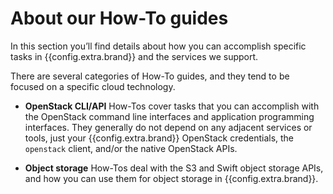 # About our How-To guides

In this section you’ll find details about how you can accomplish
specific tasks in {{config.extra.brand}} and the services we support.

There are several categories of How-To guides, and they tend to be
focused on a specific cloud technology.

* **OpenStack CLI/API** How-Tos cover tasks that you can accomplish
  with the OpenStack command line interfaces and application
  programming interfaces. They generally do not depend on any adjacent
  services or tools, just your {{config.extra.brand}} OpenStack
  credentials, the `openstack` client, and/or the native OpenStack
  APIs.

<!-- TODO: we’ll enable these as we migrate content.

* **Kubernetes** How-Tos cover what you can do with a Kubernetes
  cluster on {{config.extra.brand}}.

* **Terraform** How-Tos deal with Terraform configurations and how you
  can apply them in {{config.extra.brand}}. They build on the
  `terraform` binary and the
  [OpenStack](https://registry.terraform.io/providers/terraform-provider-openstack/openstack/latest/docs)
  and
  [Kubernetes](https://registry.terraform.io/providers/hashicorp/kubernetes/latest/docs)
  providers.
-->

* **Object storage** How-Tos deal with the S3 and Swift object storage
  APIs, and how you can use them for object storage in
  {{config.extra.brand}}.
